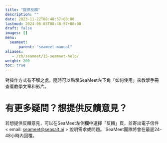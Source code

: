 ```yaml
---
title: "提供反饋"
description: ""
date: 2023-11-22T08:48:57+00:00
lastmod: 2024-06-03T08:48:57+00:00
draft: false
images: []
menu:
  seameet:
      parent: "seameet-manual"
aliases:
   - /zh/seameet/15-seameet-help/
weight: 200
toc: true
---
```


對操作方式有不解之處，隨時可以點擊SeaMeet左下角「如何使用」來教學手冊查看教學文章和影片。

# 有更多疑問？想提供反饋意見？

若想提供反饋意見，可以在SeaMeet左側欄中選擇「反饋」頁，並寄出電子信件 < email: seameet@seasalt.ai > 說明需求或問題。
SeaMeet團隊將會在最遲24-48小時內回覆。
